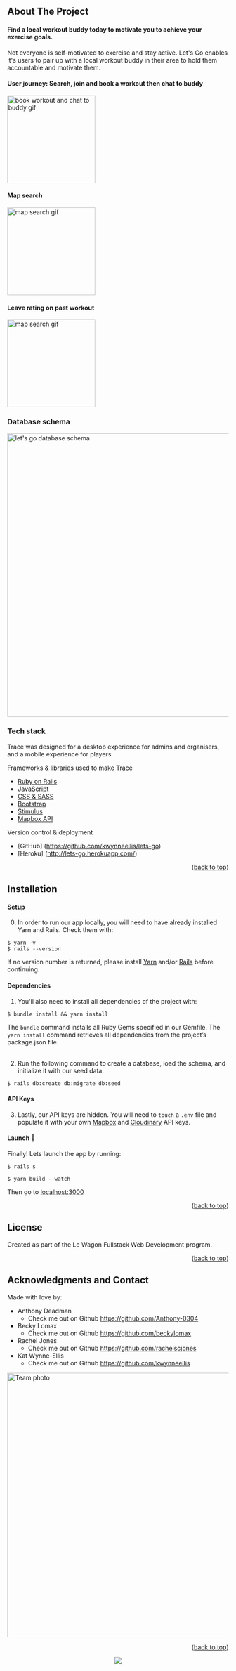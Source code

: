 ## About The Project

#### Find a local workout buddy today to motivate you to achieve your exercise goals.

Not everyone is self-motivated to exercise and stay active. Let's Go enables it's users to pair up with a local workout buddy in their area to hold them accountable and motivate them.

#### User journey: Search, join and book a workout then chat to buddy
<img width="200"  alt="book workout and chat to buddy gif" src="https://user-images.githubusercontent.com/53523467/228527806-781a4814-c873-4f74-93e4-77df509db708.gif">

#### Map search
<img width="200"  alt="map search gif" src="https://user-images.githubusercontent.com/53523467/228523851-66c13c91-fc55-4efb-8807-5485cbf61f46.gif">

#### Leave rating on past workout
<img width="200"  alt="map search gif" src="https://user-images.githubusercontent.com/53523467/228528928-ef1ca586-f113-4843-8866-b4df0aab5c1b.gif">


### Database schema
<img width="646" alt="let's go database schema" src="https://user-images.githubusercontent.com/53523467/228519528-2d2fa676-62d2-4d19-ae9d-42ebe8247f95.png">


### Tech stack

Trace was designed for a desktop experience for admins and organisers, and a mobile experience for players.

Frameworks & libraries used to make Trace
* [Ruby on Rails](https://rubyonrails.org/)
* [JavaScript](https://www.javascript.com/)
* [CSS & SASS](https://sass-lang.com/)
* [Bootstrap](https://getbootstrap.com/)
* [Stimulus](https://stimulus.hotwired.dev/)
* [Mapbox API](https://docs.mapbox.com/api/overview/)

Version control & deployment
* [GitHub] (https://github.com/kwynneellis/lets-go)
* [Heroku] (http://lets-go.herokuapp.com/)

<p align="right">(<a href="#top">back to top</a>)</p>

## Installation

#### Setup

0. In order to run our app locally, you will need to have already installed Yarn and Rails. Check them with:


```
$ yarn -v
$ rails --version
```

If no version number is returned, please install [Yarn](https://classic.yarnpkg.com/en/docs/install) and/or [Rails](https://guides.rubyonrails.org/v5.0/getting_started.html) before continuing.

#### Dependencies

1. You'll also need to install all dependencies of the project with:
```
$ bundle install && yarn install
```

The `bundle` command installs all Ruby Gems specified in our Gemfile. The `yarn install` command retrieves all dependencies from the project’s package.json file.
<br>
<br>

2. Run the following command to create a database, load the schema, and initialize it with our seed data.
```
$ rails db:create db:migrate db:seed
```

#### API Keys

3. Lastly, our API keys are hidden. You will need to `touch` a `.env` file and populate it with your own [Mapbox](https://docs.mapbox.com/help/getting-started/access-tokens/) and [Cloudinary](https://cloudinary.com/documentation/image_upload_api_reference) API keys.

#### Launch 🚀

Finally! Lets launch the app by running:

```
$ rails s
```

```
$ yarn build --watch
```

Then go to [localhost:3000](http://localhost:3000/)

<p align="right">(<a href="#top">back to top</a>)</p>

## License

Created as part of the Le Wagon Fullstack Web Development program.

<p align="right">(<a href="#top">back to top</a>)</p>

## Acknowledgments and Contact

Made with love by:
* Anthony Deadman
  * Check me out on Github https://github.com/Anthony-0304
* Becky Lomax
  * Check me out on Github https://github.com/beckylomax
* Rachel Jones
  * Check me out on Github https://github.com/rachelscjones
* Kat Wynne-Ellis
  * Check me out on Github https://github.com/kwynneellis

<img width="602" alt="Team photo" src="https://user-images.githubusercontent.com/53523467/228519708-bf9648ee-7f95-41ee-ae2d-0b4f0cf126e9.png">

<p align="right">(<a href="#top">back to top</a>)</p>

<p align="center">
  <img src="https://visitor-badge.laobi.icu/badge?page_id=kwynneellis/lets-go" id="counter">
</p>
